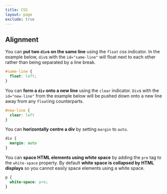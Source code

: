 ```yaml
---
title: CSS
layout: page
exclude: true
---
```


## Alignment

You can **put two `div`s on the same line** using the `float` css indicator. In the example below, `div`s with the `id="same-line"` will float next to each other rather than being separated by a line break.
```css
#same-line {
  float: left;
}
```

You can **form a `div` onto a new line** using the `clear` indicator. `Div`s with the `id="new-line"` from the example below will be pushed down onto a new line away from any `float`ing counterparts.
```css
#new-line {
  clear: left
}
```

You can **horizontally centre a div** by setting `margin` to `auto`.
```css
div {
  margin: auto
}
```

You can **space HTML elements using white space** by adding the `pre` tag to the `white-space` property. By default **white space is collapsed by HTML displays** so you cannot easily space elements using a white space.
```css
p {
  white-space: pre;
}
```
<!--stackedit_data:
eyJoaXN0b3J5IjpbMjAyMDgxNzc4OCwtMTg1MTEwMzc3MCwtND
cwMjc1NTk4XX0=
-->